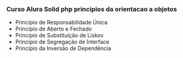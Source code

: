 ### Curso Alura Solid php principios da orientacao a objetos

- Princípio de Responsabilidade Única
- Princípio de Aberto e Fechado
- Princípio de Substituição de Liskov
- Princípio de Segregação de Interface
- Princípio da Inversão de Dependência
